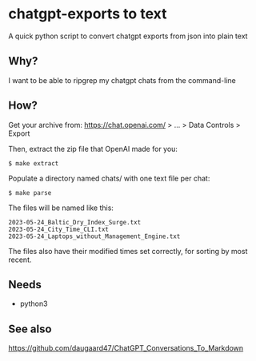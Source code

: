 # chatgpt-exports to text

A quick python script to convert chatgpt exports from json into plain text

## Why?

I want to be able to ripgrep my chatgpt chats from the command-line

## How?

Get your archive from: https://chat.openai.com/ > ... > Data Controls > Export

Then, extract the zip file that OpenAI made for you:

	$ make extract

Populate a directory named chats/ with one text file per chat:

	$ make parse

The files will be named like this:

	2023-05-24_Baltic_Dry_Index_Surge.txt
	2023-05-24_City_Time_CLI.txt
	2023-05-24_Laptops_without_Management_Engine.txt

The files also have their modified times set correctly, for sorting by most recent.

## Needs 

- python3

## See also

https://github.com/daugaard47/ChatGPT_Conversations_To_Markdown
